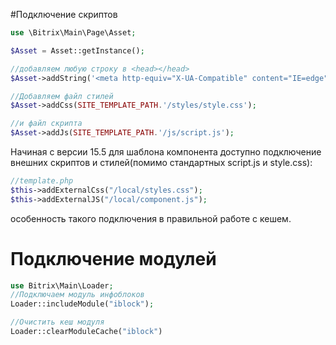 #Подключение скриптов

```php
use \Bitrix\Main\Page\Asset;

$Asset = Asset::getInstance();

//добавляем любую строку в <head></head>
$Asset->addString('<meta http-equiv="X-UA-Compatible" content="IE=edge">');

//Добавляем файл стилей
$Asset->addCss(SITE_TEMPLATE_PATH.'/styles/style.css');

//и файл скрипта
$Asset->addJs(SITE_TEMPLATE_PATH.'/js/script.js');
```
Начиная с версии 15.5 для шаблона компонента доступно подключение внешних скриптов и стилей(помимо стандартных script.js и style.css):
```php
//template.php
$this->addExternalCss("/local/styles.css");
$this->addExternalJS("/local/component.js");
```
особенность такого подключения в правильной работе с кешем.

# Подключение модулей
```php
use Bitrix\Main\Loader; 
//Подключаем модуль инфоблоков
Loader::includeModule("iblock");

//Очистить кеш модуля
Loader::clearModuleCache("iblock")
```
